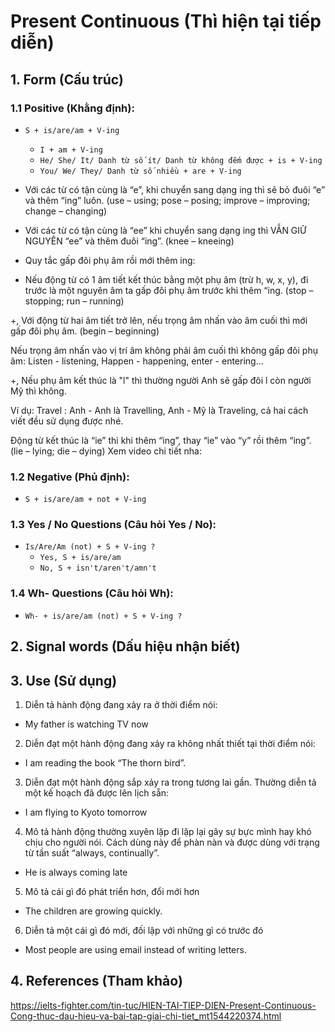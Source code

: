 # Present Continuous (Thì hiện tại tiếp diễn)

## 1. Form (Cấu trúc)

### 1.1 Positive (Khằng định):
- `S + is/are/am + V-ing`
  - `I + am + V-ing`
  - `He/ She/ It/ Danh từ số ít/ Danh từ không đếm được + is + V-ing`
  - `You/ We/ They/ Danh từ số nhiều + are + V-ing`

- Với các từ có tận cùng là “e”, khi chuyển sang dạng ing thì sẽ bỏ đuôi “e” và thêm “ing” luôn. (use – using; pose – posing; improve – improving; change – changing)

- Với các từ có tận cùng là “ee” khi chuyển sang dạng ing thì VẪN GIỮ NGUYÊN “ee” và thêm đuôi “ing”. (knee – kneeing)

- Quy tắc gấp đôi phụ âm rồi mới thêm ing:

+ Nếu động từ có 1 âm tiết kết thúc bằng một phụ âm (trừ h, w, x, y), đi trước là một nguyên âm ta gấp đôi phụ âm trước khi thêm “ing. (stop – stopping; run – running)

+, Với động từ hai âm tiết trở lên, nếu trọng âm nhấn vào âm cuối thì mới gấp đôi phụ âm. (begin – beginning)

Nếu trọng âm nhấn vào vị trí âm không phải âm cuối thì không gấp đôi phụ âm: Listen - listening, Happen - happening, enter - entering...

+, Nếu phụ âm kết thúc là "l" thì thường người Anh sẽ gấp đôi l còn người Mỹ thì không.

Ví dụ: Travel  : Anh - Anh là Travelling, Anh - Mỹ là Traveling, cả hai cách viết đều sử dụng được nhé.

Động từ kết thúc là “ie” thì khi thêm “ing”, thay “ie” vào “y” rồi thêm “ing”. (lie – lying; die – dying)
Xem video chi tiết nha:

### 1.2 Negative (Phủ định):
- `S + is/are/am + not + V-ing`

### 1.3 Yes / No Questions (Câu hỏi Yes / No):
- `Is/Are/Am (not) + S + V-ing ?`
  - `Yes, S + is/are/am`
  - `No, S + isn't/aren't/amn't`
  
### 1.4 Wh- Questions (Câu hỏi Wh):
- `Wh- + is/are/am (not) + S + V-ing ?`

## 2. Signal words (Dấu hiệu nhận biết)

## 3. Use (Sử dụng)
1. Diễn tả hành động đang xảy ra ở thời điểm nói:
 - My father is watching TV now
2. Diễn đạt một hành động đang xảy ra không nhất thiết tại thời điểm nói:
  - I am reading the book “The thorn bird”.
3. Diễn đạt một hành động sắp xảy ra trong tương lai gần. Thường diễn tả một kế hoạch đã được lên lịch sẵn:
  - I am flying to Kyoto tomorrow
4. Mô tả hành động thường xuyên lặp đi lặp lại gây sự bực mình hay khó chịu cho người nói. Cách dùng này để phàn nàn và được dùng với trạng từ tần suất “always, continually”.
  -  He is always coming late
5. Mô tả cái gì đó phát triển hơn, đổi mới hơn
  - The children are growing quickly.
6. Diễn tả một cái gì đó mới, đối lập với những gì có trước đó
  - Most people are using email instead of writing letters.

## 4. References (Tham khảo)
https://ielts-fighter.com/tin-tuc/HIEN-TAI-TIEP-DIEN-Present-Continuous-Cong-thuc-dau-hieu-va-bai-tap-giai-chi-tiet_mt1544220374.html